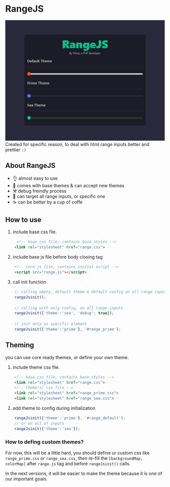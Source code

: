 # RangeJS
![RangeJS](https://github.com/arbazargani/rangeJs/blob/main/images/head.png?raw=true)
Created for specific reason, to deal with html range inputs better and prettier `:)`
## About RangeJS
* 👌 almost easy to use
* 🎨 comes with base themes & can accept new themes
* ⚒️ debug freindly process
* 🎯 can target all range inputs, or specific one
* ☕ can be better by a cup of coffe

## How to use
1. include base css file.
```html
     <!-- base css file, contains base styles -->
    <link rel="stylesheet" href="range.css">
```
2. include base js file before body closing tag
```html
    <!-- core js file, contains initial script -->
    <script src="range.js"></script>
```
3. call init function
```js
    // calling empty, default theme & default config on all range inputs on page
    rangeJsinit();

    // calling with only config, on all range inputs
    rangeJsinit({'theme':'sea', 'debug': true});

    // init only on specific element
    rangeJsinit({'theme':'prime'}, '#range_prime');

```

## Theming
you can use core ready themes, or define your own theme.
1. include theme css file.
```html
    <!-- base css file, contains base styles -->
    <link rel="stylesheet" href="range.css">
    <!-- theme(s) css file -->
    <link rel="stylesheet" href="range_prime.css">
    <link rel="stylesheet" href="range_sea.css">
```

2. add theme to config during initialization 
```js
    rangeJsinit({'theme':'prime'}, '#range_default');
    // or on all of inputs
    rangeJsinit({'theme':'sea'});
```

### How to defing custom themes?
For now, this will be a little hard, you should define ur custom css like `range_prime.css` or `range_sea.css`, then re-fill the `[backgroundMap, colorMap]` after `range.js` tag and before `rangeJsinit()` calls.

In the next versions, it will be easier to make the theme because it is one of our important goals.
